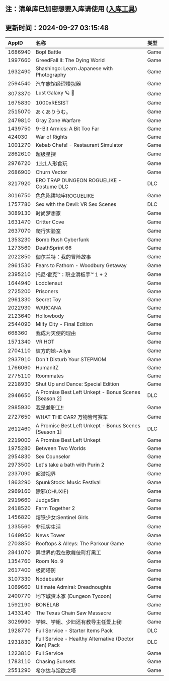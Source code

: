 ## 注：清单库已加密想要入库请使用 ([入库工具](https://github.com/BlankTMing/ManifestAutoUpdate/releases))

## 更新时间：2024-09-27 03:15:48
| AppID | 名称 | 类型  |
| :-------------------- | :----------------------------- | :----------- |
| 1686940 | Bopl Battle| Game |
| 1997660 | GreedFall II: The Dying World| Game |
| 1632490 | Shashingo: Learn Japanese with Photography| Game |
| 2594540 | 汽车旅馆经理模拟器| Game |
| 3073370 | Lust Galaxy 🪐 🔞| Game |
| 1675830 | 1000xRESIST| Game |
| 2515070 | あくありうむ。| Game |
| 2479810 | Gray Zone Warfare| Game |
| 1439750 | 9-Bit Armies: A Bit Too Far| Game |
| 424030 | War of Rights| Game |
| 1001270 | Kebab Chefs! - Restaurant Simulator| Game |
| 2862610 | 超级星探| Game |
| 2976720 | 1比1人形食玩| Game |
| 2686900 | Churn Vector| Game |
| 3217920 | ERO TRAP DUNGEON ROGUELIKE - Costume DLC| DLC |
| 3016750 | 色色陷阱地牢ROGUELIKE| Game |
| 1757780 | Sex with the Devil: VR Sex Scenes| DLC |
| 3089130 | 时尚梦想家| Game |
| 1631470 | Critter Cove| Game |
| 2637070 | 爬行实验室| Game |
| 1353230 | Bomb Rush Cyberfunk| Game |
| 1273560 | DeathSprint 66| Game |
| 2022850 | 伽尔兰特：我的冒险故事| Game |
| 2961530 | Fears to Fathom - Woodbury Getaway| Game |
| 2395210 | 托尼·霍克™：职业滑板手™ 1 + 2| Game |
| 1644940 | Loddlenaut| Game |
| 2725200 | Prisoners| Game |
| 2961330 | Secret Toy| Game |
| 2022930 | WARCANA| Game |
| 2123640 | Hollowbody| Game |
| 2544090 | Milfy City - Final Edition| Game |
| 668360 | 我成为天使的理由| Game |
| 1571340 | VR HOT| Game |
| 2704110 | 彼方的她-Aliya| Game |
| 2937910 | Don't Disturb Your STEPMOM| Game |
| 1766060 | HumanitZ| Game |
| 2775110 | Roommates| Game |
| 2218930 | Shut Up and Dance: Special Edition| Game |
| 2946650 | A Promise Best Left Unkept - Bonus Scenes [Season 2]| DLC |
| 2985930 | 我是兼职工!!| Game |
| 2727650 | WHAT THE CAR? 万物皆可赛车| Game |
| 2612460 | A Promise Best Left Unkept - Bonus Scenes [Season 1]| DLC |
| 2219000 | A Promise Best Left Unkept| Game |
| 1975280 | Between Two Worlds| Game |
| 2954830 | Sex Counselor| Game |
| 2973500 | Let's take a bath with Purin 2| Game |
| 2337090 | 超潜视界| Game |
| 1863290 | SpunkStock: Music Festival| Game |
| 2969160 | 除邪(CHUXIE)| Game |
| 2919660 | JudgeSim| Game |
| 2418520 | Farm Together 2| Game |
| 1456820 | 熔铁少女:Sentinel Girls | Game |
| 1335560 | 非现实生活| Game |
| 1649950 | News Tower| Game |
| 2703850 | Rooftops & Alleys: The Parkour Game| Game |
| 2841070 | 异世界的我在歌舞伎町打黑工| Game |
| 1354760 | Room No. 9| Game |
| 2617400 | 极简塔防| Game |
| 3107330 | Nodebuster| Game |
| 1069660 | Ultimate Admiral: Dreadnoughts| Game |
| 2400770 | 地下城资本家 (Dungeon Tycoon)| Game |
| 1592190 | BONELAB| Game |
| 1433140 | The Texas Chain Saw Massacre| Game |
| 3029990 | 学妹、学姐、少妇还有教导主任爱上我!| Game |
| 1928770 | Full Service - Starter Items Pack| DLC |
| 1931830 | Full Service - Healthy Alternative (Doctor Ken) Pack| DLC |
| 1223810 | Full Service| Game |
| 1783110 | Chasing Sunsets| Game |
| 2551290 | 希尔达与淫欲之塔| Game |
